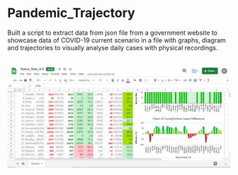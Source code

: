 # Pandemic_Trajectory

Built a script to extract data from json file from a government 
website to showcase data of COVID-19 current
scenario in a file with graphs, diagram and trajectories to
visually analyse daily cases with physical recordings.
<br><br>

![Pandemic_Trajectory](https://github.com/prakharsri45/Pandemic_Trajectory/blob/main/Image.jpg)
